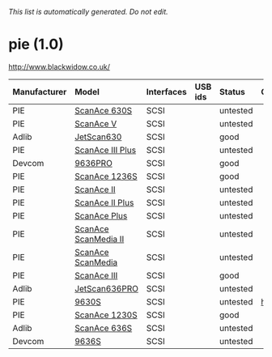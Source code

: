 _This list is automatically generated. Do not edit._

# pie (1.0) #
http://www.blackwidow.co.uk/

| **Manufacturer** | **Model** | **Interfaces** | **USB ids** | **Status** | **Comment** | **URL** |
|:-----------------|:----------|:---------------|:------------|:-----------|:------------|:--------|
|PIE|[ScanAce 630S](PieScanAce630S.md)|SCSI|  |untested|  |  |
|PIE|[ScanAce V](PieScanAceV.md)|SCSI|  |untested|  |  |
|Adlib|[JetScan630](PieJetScan630.md)|SCSI|  |good|  |  |
|PIE|[ScanAce III Plus](PieScanAceIIIPlus.md)|SCSI|  |untested|  |  |
|Devcom|[9636PRO](Pie9636PRO.md)|SCSI|  |good|  |  |
|PIE|[ScanAce 1236S](PieScanAce1236S.md)|SCSI|  |good|  |  |
|PIE|[ScanAce II](PieScanAceII.md)|SCSI|  |untested|  |  |
|PIE|[ScanAce II Plus](PieScanAceIIPlus.md)|SCSI|  |untested|  |  |
|PIE|[ScanAce Plus](PieScanAcePlus.md)|SCSI|  |untested|  |  |
|PIE|[ScanAce ScanMedia II](PieScanAceScanMediaII.md)|SCSI|  |untested|  |  |
|PIE|[ScanAce ScanMedia](PieScanAceScanMedia.md)|SCSI|  |untested|  |  |
|PIE|[ScanAce III](PieScanAceIII.md)|SCSI|  |good|  |  |
|Adlib|[JetScan636PRO](PieJetScan636PRO.md)|SCSI|  |untested|  |  |
|PIE|[9630S](Pie9630S.md)|SCSI|  |untested|http://www.scanace.com/|  |
|PIE|[ScanAce 1230S](PieScanAce1230S.md)|SCSI|  |good|  |  |
|Adlib|[ScanAce 636S](PieScanAce636S.md)|SCSI|  |untested|  |  |
|Devcom|[9636S](Pie9636S.md)|SCSI|  |untested|  |  |